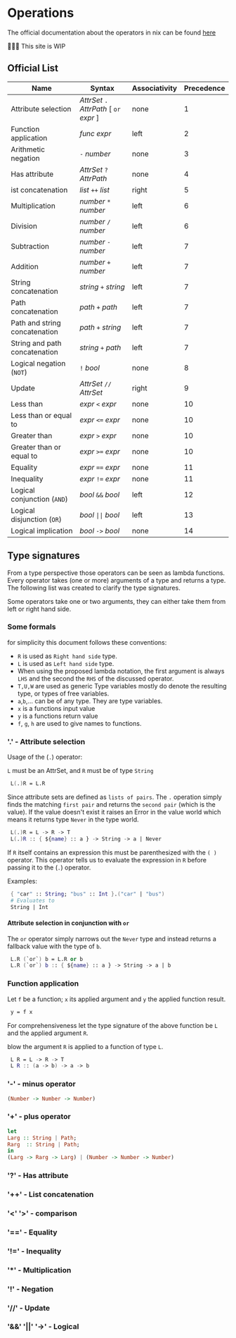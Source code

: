 # Operations

The official documentation about the operators in nix can be found [here](https://nixos.org/manual/nix/stable/language/operators.html)

🚧🚧🚧 This site is WIP

## Official List

| Name                                   | Syntax                                     | Associativity | Precedence |
|----------------------------------------|--------------------------------------------|---------------|------------|
| Attribute selection                    | *AttrSet* `.` *AttrPath* \[ `or` *expr* \] | none          | 1          |
| Function application                   | *func* *expr*                              | left          | 2          |
| Arithmetic negation                    | `-` *number*                               | none          | 3          |
| Has attribute                          | *AttrSet* `?` *AttrPath*                   | none          | 4          |
| ist concatenation                      | *list* `++` *list*                         | right         | 5          |
| Multiplication                         | *number* `*` *number*                      | left          | 6          |
| Division                               | *number* `/` *number*                      | left          | 6          |
| Subtraction                            | *number* `-` *number*                      | left          | 7          |
| Addition                               | *number* `+` *number*                      | left          | 7          |
| String concatenation                   | *string* `+` *string*                      | left          | 7          |
| Path concatenation                     | *path* `+` *path*                          | left          | 7          |
| Path and string concatenation          | *path* `+` *string*                        | left          | 7          |
| String and path concatenation          | *string* `+` *path*                        | left          | 7          |
| Logical negation (`NOT`)               | `!` *bool*                                 | none          | 8          |
| Update                                 | *AttrSet* `//` *AttrSet*                   | right         | 9          |
| Less than                              | *expr* `<` *expr*                          | none          | 10         |
| Less than or equal to                  | *expr* `<=` *expr*                         | none          | 10         |
| Greater than                           | *expr* `>` *expr*                          | none          | 10         |
| Greater than or equal to               | *expr* `>=` *expr*                         | none          | 10         |
| Equality                               | *expr* `==` *expr*                         | none          | 11         |
| Inequality                             | *expr* `!=` *expr*                         | none          | 11         |
| Logical conjunction (`AND`)            | *bool* `&&` *bool*                         | left          | 12         |
| Logical disjunction (`OR`)             | *bool* `\|\|` *bool*                       | left          | 13         |
| Logical implication                    | *bool* `->` *bool*                         | none          | 14         |

## Type signatures

From a type perspective those operators can be seen as lambda functions. Every operator takes (one or more) arguments of a type and returns a type.
The following list was created to clarify the type signatures.

Some operators take one or two arguments, they can either take them from left or right hand side.

### Some formals

for simplicity this document follows these conventions:

- `R` is used as `Right hand side` type.
- `L` is used as `Left hand side` type.
- When using the proposed lambda notation, the first argument is always `LHS` and the second the `RHS` of the discussed operator.
- `T,U,W` are used as generic Type variables mostly do denote the resulting type, or types of free variables.
- `a`,`b`,... can be of any type. They are type variables.
- `x` is a functions input value
- `y` is a functions return value
- `f`, `g`, `h` are used to give names to functions.

### '.' - Attribute selection

Usage of the (`.`) operator:

`L` must be an AttrSet, and `R` must be of type `String`

```nix
 L(.)R = L.R
```

Since attribute sets are defined as `lists of pairs`. The `.` operation simply finds the matching `first pair` and returns the `second pair` (which is the value).
If the value doesn't exist it raises an Error in the value world which means it returns type `Never` in the type world.

```nix
 L(.)R = L -> R -> T
 L(.)R :: { ${name} :: a } -> String -> a | Never
```

If `R` itself contains an expression this must be parenthesized with the `( )` operator.
This operator tells us to evaluate the expression in `R` before passing it to the (`.`) operator.

Examples:

```nix
 { "car" :: String; "bus" :: Int }.("car" | "bus")
 # Evaluates to
 String | Int
```

#### Attribute selection in conjunction with `or`

The `or` operator simply narrows out the `Never` type and instead returns a fallback value with the type of `b`.

```nix
 L.R (`or`) b = L.R or b
 L.R (`or`) b :: { ${name} :: a } -> String -> a | b
```

### Function application

Let `f` be a function; `x` its applied argument and `y` the applied function result.

```nix
 y = f x
```

For comprehensiveness let the type signature of the above function be `L` and the applied argument `R`.

blow the argument `R` is applied to a function of type `L`.

```nix
 L R = L -> R -> T
 L R :: (a -> b) -> a -> b
```

### '-' - minus operator

```hs
(Number -> Number -> Number)
```

### '+' - plus operator

```hs
let
Larg :: String | Path;
Rarg  :: String | Path;
in
(Larg -> Rarg -> Larg) | (Number -> Number -> Number)
```

### '?' - Has attribute

### '++' - List concatenation

### '<' '>' - comparison

### '==' - Equality

### '!=' - Inequality

### '*' - Multiplication

### '!' - Negation

### '//' - Update

### '&&' '||' '->' - Logical

